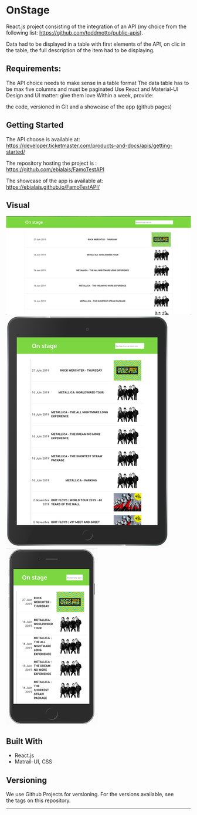 # OnStage

React.js project consisting of the integration of an API (my choice from the following list: https://github.com/toddmotto/public-apis).

Data had to be displayed in a table with first elements of the API, on clic in the table, the full description of the item had to be displaying.

 ## Requirements:

The API choice needs to make sense in a table format
The data table has to be max five columns and must be paginated
Use React and Material-UI
Design and UI matter: give them love
Within a week, provide:

the code, versioned in Git and 
a showcase of the app (github pages)

## Getting Started

The API choose is available at: https://developer.ticketmaster.com/products-and-docs/apis/getting-started/

The repository hosting the project is : https://github.com/ebialais/FamoTestAPI

The showcase of the app is available at: https://ebialais.github.io/FamoTestAPI/

## Visual

![Laptop View](public/Assets/screenshots/laptopView.png)
![iPad View](public/Assets/screenshots/ipadView.png)
![iPhone View](public/Assets/screenshots/iphoneView.png)

## Built With
- React.js
- Matrail-UI, CSS

## Versioning
We use Github Projects for versioning. For the versions available, see the tags on this repository.

---
